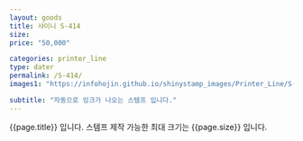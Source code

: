 ```yaml
---
layout: goods
title: 샤이니 S-414
size: 
price: "50,000"

categories: printer_line
type: dater
permalink: /S-414/
images1: "https://infohojin.github.io/shinystamp_images/Printer_Line/S-414/S-414_1.jpg"

subtitle: "자동으로 잉크가 나오는 스템프 입니다."
---
```


{{page.title}} 입니다. 스템프 제작 가능한 최대 크기는 {{page.size}} 입니다.